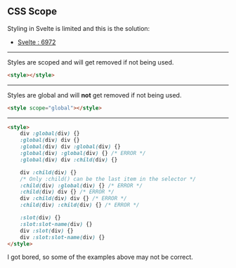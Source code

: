 ## CSS Scope

Styling in Svelte is limited and this is the solution:

- [Svelte : 6972](https://github.com/sveltejs/svelte/issues/6972)

---

Styles are scoped and will get removed if not being used.

```html
<style></style>
```

---

Styles are global and will **not** get removed if not being used.

```html
<style scope="global"></style>
```

---

```html
<style>
	div :global(div) {}
	:global(div) div {}
	:global(div) div :global(div) {}
	:global(div) :global(div) {} /* ERROR */
	:global(div) div :child(div) {}

	div :child(div) {}
	/* Only :child() can be the last item in the selector */
	:child(div) :global(div) {} /* ERROR */
	:child(div) div {} /* ERROR */
	div :child(div) div {} /* ERROR */
	:child(div) :child(div) {} /* ERROR */

	:slot(div) {}
	:slot:slot-name(div) {}
	div :slot(div) {}
	div :slot:slot-name(div) {}
</style>
```

I got bored, so some of the examples above may not be correct.
